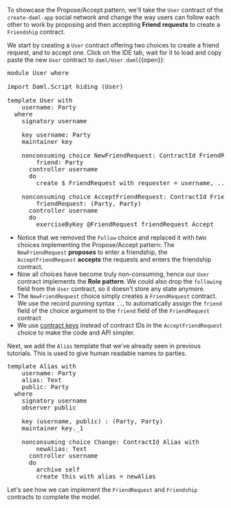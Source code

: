 To showcase the Propose/Accept pattern, we'll take the `User` contract of the `create-daml-app`
social network and change the way users can follow each other to work by proposing and then
accepting **Friend requests** to create a `Friendship` contract.

We start by creating a `User` contract offering two choices to create a friend request, and to
accept one. Click on the IDE tab, wait for it to load and copy paste the new `User` contract to
`daml/User.daml`{{open}}:

<pre class="file" data-filename="daml/User.daml" data-target="append">
module User where

import Daml.Script hiding (User)

template User with
    username: Party
  where
    signatory username

    key username: Party
    maintainer key

    nonconsuming choice NewFriendRequest: ContractId FriendRequest with
        friend: Party
      controller username
      do
        create $ FriendRequest with requester = username, ..

    nonconsuming choice AcceptFriendRequest: ContractId Friendship with
        friendRequest: (Party, Party)
      controller username
      do
        exerciseByKey @FriendRequest friendRequest Accept
</pre>

- Notice that we removed the `Follow` choice and replaced it with two choices implementing the
  Propose/Accept pattern: The `NewFriendRequest` **proposes** to enter a friendship, the
  `AcceptFriendRequest` **accepts** the requests and enters the friendship contract.
- Now all choices have become truly non-consuming, hence our `User` contract implements the **Role
  pattern**. We could also drop the `following` field from the `User` contract, so it doesn't store
  any state anymore.
- The `NewFriendRequest` choice simply creates a `FriendRequest` contract. We use the record punning
  syntax `..`, to automatically assign the `friend` field of the choice argument to the `friend`
  field of the `FriendRequest` contract
- We use [contract keys](https://digitalasset.com/developers/interactive-tutorials/fundamental-concepts/contract-keys) instead of
  contract IDs in the `AcceptFriendRequest` choice to make the code and API simpler.

Next, we add the `Alias` template that we’ve already seen in previous tutorials. This is used
to give human readable names to parties.

<pre class="file" data-filename="daml/User.daml" data-target="append">
template Alias with
    username: Party
    alias: Text
    public: Party
  where
    signatory username
    observer public

    key (username, public) : (Party, Party)
    maintainer key._1

    nonconsuming choice Change: ContractId Alias with
        newAlias: Text
      controller username
      do
        archive self
        create this with alias = newAlias
</pre>

Let's see how we can implement the `FriendRequest` and `Friendship` contracts to complete the model.
